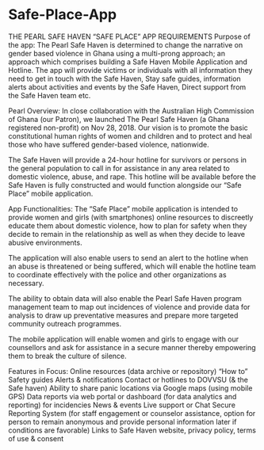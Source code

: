# Safe-Place-App
THE PEARL SAFE HAVEN “SAFE PLACE” APP REQUIREMENTS
Purpose of the app:
The Pearl Safe Haven is determined to change the narrative on gender based violence in Ghana using a multi-prong approach; an approach which comprises building a Safe Haven Mobile Application and Hotline. The app will provide victims or individuals with all information they need to get in touch with the Safe Haven, Stay safe guides, information alerts about activities and events by the Safe Haven, Direct support from the Safe Haven team etc.

Pearl Overview:
In close collaboration with the Australian High Commission of Ghana (our Patron), we launched The Pearl Safe Haven (a Ghana registered non-profit) on Nov 28, 2018.  Our vision is to promote the basic constitutional human rights of women and children and to protect and heal those who have suffered gender-based violence, nationwide.

The Safe Haven will provide a 24-hour hotline for survivors or persons in the general population to call in for assistance in any area related to domestic violence, abuse, and rape. This hotline will be available before the Safe Haven is fully constructed and would function alongside our “Safe Place” mobile application.

App Functionalities:
The “Safe Place” mobile application is intended to provide women and girls (with smartphones) online resources to discreetly educate them about domestic violence,  how to plan for safety when they decide to remain in the relationship as well as when they decide to leave  abusive environments.

The application will also enable users to send an alert to the hotline when an abuse is threatened or being suffered, which will enable the hotline team to coordinate effectively with the police and other organizations as necessary. 

The ability to obtain data will also enable the Pearl Safe Haven program management team to map out incidences of violence and provide data for analysis to draw up preventative measures and prepare more targeted community outreach programmes. 

The mobile application will enable women and girls to engage with our counsellors and ask for assistance in a secure manner thereby empowering them to break the culture of silence.

Features in Focus:
Online resources (data archive or repository)
“How to” Safety guides
Alerts & notifications
Contact or hotlines to DOVVSU (& the Safe haven)
Ability to share panic locations via Google maps (using mobile GPS)
Data reports via web portal or dashboard (for data analytics and reporting) for incidencies
News & events
Live support or Chat
Secure Reporting System (for staff engagement or counselor assistance, option for person to remain anonymous and provide personal information later if conditions are favorable)
Links to Safe Haven website, privacy policy, terms of use & consent

